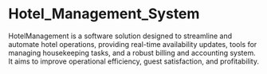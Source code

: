 # Hotel_Management_System

HotelManagement is a software solution designed to streamline and automate hotel operations, providing real-time availability updates, tools for managing housekeeping tasks, and a robust billing and accounting system. It aims to improve operational efficiency, guest satisfaction, and profitability.
